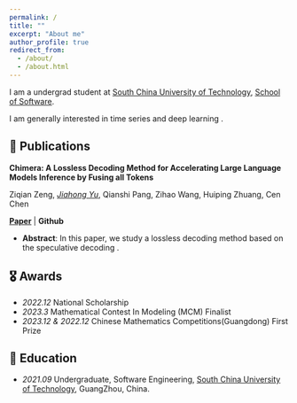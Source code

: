```yaml
---
permalink: /
title: ""
excerpt: "About me"
author_profile: true
redirect_from: 
  - /about/
  - /about.html
---
```


<!-- ## About Me -->
I am a undergrad student at [South China University of Technology](https://www.scut.edu.cn/new/), [School of Software](https://www2.scut.edu.cn/sse/).

I am generally interested in time series and deep learning .

## 📝 Publications


**Chimera: A Lossless Decoding Method for Accelerating Large Language Models Inference by Fusing all Tokens**

Ziqian Zeng, *<ins>Jiahong Yu</ins>*, Qianshi Pang, Zihao Wang, Huiping Zhuang, Cen Chen


<p><a href="https://arxiv.org/abs/2402.15758"><strong>Paper</strong></a> | <a href="https://github.com/kafkayu/Chimera"></a><strong>Github</strong></p>



- **Abstract**: In this paper, we study a lossless decoding method based on the speculative decoding .



## 🎖 Awards

- *2022.12* National Scholarship 
- *2023.3* Mathematical Contest In Modeling (MCM) Finalist
- *2023.12 & 2022.12* Chinese Mathematics Competitions(Guangdong) First Prize
  
## 📖 Education

- *2021.09* Undergraduate, Software Engineering, [South China University of Technology](https://www.scut.edu.cn/new/), GuangZhou, China.
